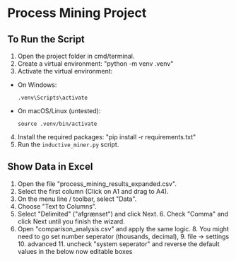 # Process Mining Project

## To Run the Script

1. Open the project folder in cmd/terminal.
2. Create a virtual environment: "python -m venv .venv"
3. Activate the virtual environment: 
- On Windows: 
  ```
  .venv\Scripts\activate
  ```
- On macOS/Linux (untested):
  ```
  source .venv/bin/activate
  ```
4. Install the required packages: "pip install -r requirements.txt"
5. Run the `inductive_miner.py` script.

## Show Data in Excel

1. Open the file "process_mining_results_expanded.csv".
2. Select the first column (Click on A1 and drag to A4).
3. On the menu line / toolbar, select "Data".
4. Choose "Text to Columns".
5. Select "Delimited" ("afgrænset") and click Next.
   6. Check "Comma" and click Next until you finish the wizard.
7. Open "comparison_analysis.csv" and apply the same logic. 
   8. You might need to go set number seperator (thousands, decimal),
      9. file -> settings
      10. advanced
      11. uncheck "system seperator" and reverse the default values in the below now editable boxes


